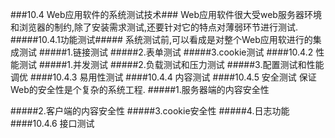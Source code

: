 ###10.4 Web应用软件的系统测试技术###
Web应用软件很大受web服务器环境和浏览器的制约,除了安装需求测试,还要针对它的特点对薄弱环节进行测试.
#####10.4.1功能测试#####
系统测试前,可以看成是对整个Web应用软进行的集成测试
#####1.链接测试
#####2.表单测试
#####3.cookie测试
####10.4.2 性能测试
#####1.并发测试
#####2.负载测试和压力测试
#####3.配置测试和性能调优
####10.4.3 易用性测试
####10.4.4 内容测试
####10.4.5 安全测试
保证Web的安全性是个复杂的系统工程.
#####1.服务器端的内容安全性

#####2.客户端的内容安全性
#####3.cookie安全性
#####4.日志功能
####10.4.6 接口测试

